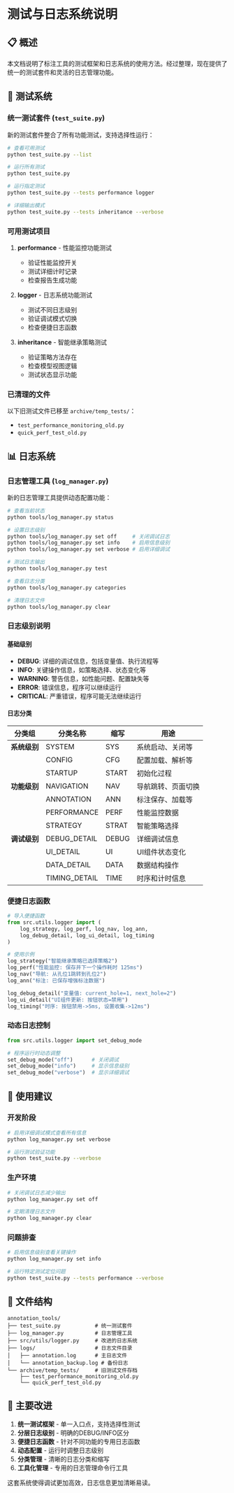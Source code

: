 # 测试与日志系统说明

## 📋 概述

本文档说明了标注工具的测试框架和日志系统的使用方法。经过整理，现在提供了统一的测试套件和灵活的日志管理功能。

## 🧪 测试系统

### 统一测试套件 (`test_suite.py`)

新的测试套件整合了所有功能测试，支持选择性运行：

```bash
# 查看可用测试
python test_suite.py --list

# 运行所有测试
python test_suite.py

# 运行指定测试
python test_suite.py --tests performance logger

# 详细输出模式
python test_suite.py --tests inheritance --verbose
```

### 可用测试项目

1. **performance** - 性能监控功能测试
   - 验证性能监控开关
   - 测试详细计时记录
   - 检查报告生成功能

2. **logger** - 日志系统功能测试
   - 测试不同日志级别
   - 验证调试模式切换
   - 检查便捷日志函数

3. **inheritance** - 智能继承策略测试
   - 验证策略方法存在
   - 检查模型视图逻辑
   - 测试状态显示功能

### 已清理的文件

以下旧测试文件已移至 `archive/temp_tests/`：
- `test_performance_monitoring_old.py`
- `quick_perf_test_old.py`

## 📊 日志系统

### 日志管理工具 (`log_manager.py`)

新的日志管理工具提供动态配置功能：

```bash
# 查看当前状态
python tools/log_manager.py status

# 设置日志级别
python tools/log_manager.py set off     # 关闭调试日志
python tools/log_manager.py set info    # 启用信息级别
python tools/log_manager.py set verbose # 启用详细调试

# 测试日志输出
python tools/log_manager.py test

# 查看日志分类
python tools/log_manager.py categories

# 清理日志文件
python tools/log_manager.py clear
```

### 日志级别说明

#### 基础级别
- **DEBUG**: 详细的调试信息，包括变量值、执行流程等
- **INFO**: 关键操作信息，如策略选择、状态变化等  
- **WARNING**: 警告信息，如性能问题、配置缺失等
- **ERROR**: 错误信息，程序可以继续运行
- **CRITICAL**: 严重错误，程序可能无法继续运行

#### 日志分类

| 分类组 | 分类名称 | 缩写 | 用途 |
|--------|----------|------|------|
| **系统级别** | SYSTEM | SYS | 系统启动、关闭等 |
| | CONFIG | CFG | 配置加载、解析等 |
| | STARTUP | START | 初始化过程 |
| **功能级别** | NAVIGATION | NAV | 导航跳转、页面切换 |
| | ANNOTATION | ANN | 标注保存、加载等 |
| | PERFORMANCE | PERF | 性能监控数据 |
| | STRATEGY | STRAT | 智能策略选择 |
| **调试级别** | DEBUG_DETAIL | DEBUG | 详细调试信息 |
| | UI_DETAIL | UI | UI组件状态变化 |
| | DATA_DETAIL | DATA | 数据结构操作 |
| | TIMING_DETAIL | TIME | 时序和计时信息 |

### 便捷日志函数

```python
# 导入便捷函数
from src.utils.logger import (
    log_strategy, log_perf, log_nav, log_ann,
    log_debug_detail, log_ui_detail, log_timing
)

# 使用示例
log_strategy("智能继承策略已选择策略2")
log_perf("性能监控: 保存并下一个操作耗时 125ms")
log_nav("导航: 从孔位1跳转到孔位2")
log_ann("标注: 已保存增强标注数据")

log_debug_detail("变量值: current_hole=1, next_hole=2")
log_ui_detail("UI组件更新: 按钮状态=禁用")
log_timing("时序: 按钮禁用->5ms, 设置收集->12ms")
```

### 动态日志控制

```python
from src.utils.logger import set_debug_mode

# 程序运行时动态调整
set_debug_mode("off")      # 关闭调试
set_debug_mode("info")     # 显示信息级别
set_debug_mode("verbose")  # 显示详细调试
```

## 🔧 使用建议

### 开发阶段
```bash
# 启用详细调试模式查看所有信息
python log_manager.py set verbose

# 运行测试验证功能
python test_suite.py --verbose
```

### 生产环境
```bash
# 关闭调试日志减少输出
python log_manager.py set off

# 定期清理日志文件
python log_manager.py clear
```

### 问题排查
```bash
# 启用信息级别查看关键操作
python log_manager.py set info

# 运行特定测试定位问题
python test_suite.py --tests performance --verbose
```

## 📁 文件结构

```
annotation_tools/
├── test_suite.py           # 统一测试套件
├── log_manager.py          # 日志管理工具
├── src/utils/logger.py     # 改进的日志系统
├── logs/                   # 日志文件目录
│   ├── annotation.log      # 主日志文件
│   └── annotation_backup.log # 备份日志
└── archive/temp_tests/     # 旧测试文件存档
    ├── test_performance_monitoring_old.py
    └── quick_perf_test_old.py
```

## 🎯 主要改进

1. **统一测试框架** - 单一入口点，支持选择性测试
2. **分层日志级别** - 明确的DEBUG/INFO区分
3. **便捷日志函数** - 针对不同功能的专用日志函数
4. **动态配置** - 运行时调整日志级别
5. **分类管理** - 清晰的日志分类和缩写
6. **工具化管理** - 专用的日志管理命令行工具

这套系统使得调试更加高效，日志信息更加清晰易读。
